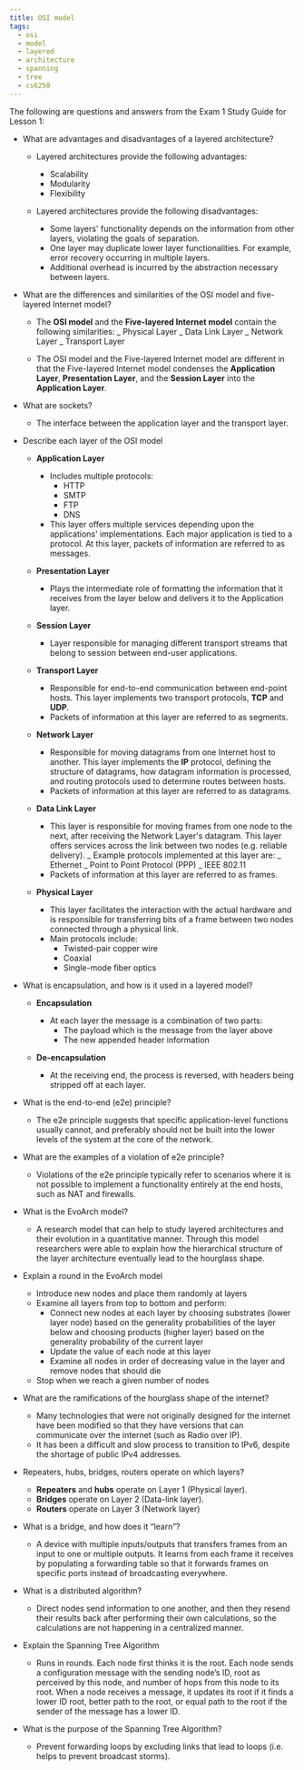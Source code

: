 ```yaml
---
title: OSI model
tags:
  - osi
  - model
  - layered
  - architecture
  - spanning
  - tree
  - cs6250
---
```


The following are questions and answers from the Exam 1 Study Guide for Lesson
1:

- What are advantages and disadvantages of a layered architecture?

  - Layered architectures provide the following advantages:

    - Scalability
    - Modularity
    - Flexibility

  - Layered architectures provide the following disadvantages:
    - Some layers' functionality depends on the information from other layers,
      violating the goals of separation.
    - One layer may duplicate lower layer functionalities. For example, error
      recovery occurring in multiple layers.
    - Additional overhead is incurred by the abstraction necessary between
      layers.

- What are the differences and similarities of the OSI model and five-layered
  Internet model?

  - The **OSI model** and the **Five-layered Internet model** contain the
    following similarities: _ Physical Layer _ Data Link Layer _ Network Layer _
    Transport Layer

  - The OSI model and the Five-layered Internet model are different in that the
    Five-layered Internet model condenses the **Application Layer**,
    **Presentation Layer**, and the **Session Layer** into the **Application
    Layer**.

- What are sockets?

  - The interface between the application layer and the transport layer.

- Describe each layer of the OSI model

  - **Application Layer**

    - Includes multiple protocols:
      - HTTP
      - SMTP
      - FTP
      - DNS
    - This layer offers multiple services depending upon the applications'
      implementations. Each major application is tied to a protocol. At this
      layer, packets of information are referred to as messages.

  - **Presentation Layer**

    - Plays the intermediate role of formatting the information that it receives
      from the layer below and delivers it to the Application layer.

  - **Session Layer**

    - Layer responsible for managing different transport streams that belong to
      session between end-user applications.

  - **Transport Layer**

    - Responsible for end-to-end communication between end-point hosts. This
      layer implements two transport protocols, **TCP** and **UDP**.
    - Packets of information at this layer are referred to as segments.

  - **Network Layer**

    - Responsible for moving datagrams from one Internet host to another. This
      layer implements the **IP** protocol, defining the structure of datagrams,
      how datagram information is processed, and routing protocols used to
      determine routes between hosts.
    - Packets of information at this layer are referred to as datagrams.

  - **Data Link Layer**

    - This layer is responsible for moving frames from one node to the next,
      after receiving the Network Layer's datagram. This layer offers services
      across the link between two nodes (e.g. reliable delivery). _ Example
      protocols implemented at this layer are: _ Ethernet _ Point to Point
      Protocol (PPP) _ IEEE 802.11
    - Packets of information at this layer are referred to as frames.

  - **Physical Layer**
    - This layer facilitates the interaction with the actual hardware and is
      responsible for transferring bits of a frame between two nodes connected
      through a physical link.
    - Main protocols include:
      - Twisted-pair copper wire
      - Coaxial
      - Single-mode fiber optics

- What is encapsulation, and how is it used in a layered model?

  - **Encapsulation**

    - At each layer the message is a combination of two parts:
      - The payload which is the message from the layer above
      - The new appended header information

  - **De-encapsulation**
    - At the receiving end, the process is reversed, with headers being stripped
      off at each layer.

- What is the end-to-end (e2e) principle?

  - The e2e principle suggests that specific application-level functions usually
    cannot, and preferably should not be built into the lower levels of the
    system at the core of the network.

- What are the examples of a violation of e2e principle?

  - Violations of the e2e principle typically refer to scenarios where it is not
    possible to implement a functionality entirely at the end hosts, such as NAT
    and firewalls.

- What is the EvoArch model?

  - A research model that can help to study layered architectures and their
    evolution in a quantitative manner. Through this model researchers were able
    to explain how the hierarchical structure of the layer architecture
    eventually lead to the hourglass shape.

- Explain a round in the EvoArch model

  - Introduce new nodes and place them randomly at layers
  - Examine all layers from top to bottom and perform:
    - Connect new nodes at each layer by choosing substrates (lower layer node)
      based on the generality probabilities of the layer below and choosing
      products (higher layer) based on the generality probability of the current
      layer
    - Update the value of each node at this layer
    - Examine all nodes in order of decreasing value in the layer and remove
      nodes that should die
  - Stop when we reach a given number of nodes

- What are the ramifications of the hourglass shape of the internet?

  - Many technologies that were not originally designed for the internet have
    been modified so that they have versions that can communicate over the
    internet (such as Radio over IP).
  - It has been a difficult and slow process to transition to IPv6, despite the
    shortage of public IPv4 addresses.

- Repeaters, hubs, bridges, routers operate on which layers?

  - **Repeaters** and **hubs** operate on Layer 1 (Physical layer).
  - **Bridges** operate on Layer 2 (Data-link layer).
  - **Routers** operate on Layer 3 (Network layer)

- What is a bridge, and how does it “learn”?

  - A device with multiple inputs/outputs that transfers frames from an input to
    one or multiple outputs. It learns from each frame it receives by populating
    a forwarding table so that it forwards frames on specific ports instead of
    broadcasting everywhere.

- What is a distributed algorithm?

  - Direct nodes send information to one another, and then they resend their
    results back after performing their own calculations, so the calculations
    are not happening in a centralized manner.

- Explain the Spanning Tree Algorithm

  - Runs in rounds. Each node first thinks it is the root. Each node sends a
    configuration message with the sending node’s ID, root as perceived by this
    node, and number of hops from this node to its root. When a node receives a
    message, it updates its root if it finds a lower ID root, better path to the
    root, or equal path to the root if the sender of the message has a lower ID.

- What is the purpose of the Spanning Tree Algorithm?

  - Prevent forwarding loops by excluding links that lead to loops (i.e. helps
    to prevent broadcast storms).
